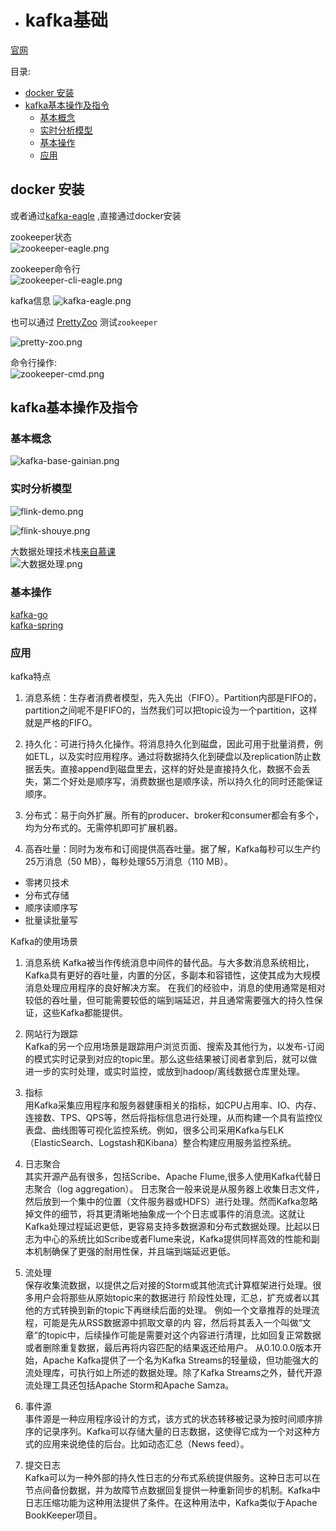 - # kafka基础
[官网](https://kafka.apache.org/)  

目录:  
- [docker 安装](#docker-安装)
- [kafka基本操作及指令](#kafka基本操作及指令)
  - [基本概念](#基本概念)
  - [实时分析模型](#实时分析模型)
  - [基本操作](#基本操作)
  - [应用](#应用)


## docker 安装  

或者通过[kafka-eagle](https://github.com/ymm135/docker_kafka_eagle) ,直接通过docker安装  

zookeeper状态  
![zookeeper-eagle.png](../../../res/zookeeper-eagle.png)    

zookeeper命令行   
![zookeeper-cli-eagle.png ](../../../res/zookeeper-cli-eagle.png)  

kafka信息
![kafka-eagle.png](../../../res/kafka-eagle.png)  

也可以通过 [PrettyZoo](https://github.com/vran-dev/PrettyZoo) 测试`zookeeper`  

![pretty-zoo.png](../../../res/pretty-zoo.png)  

命令行操作:  
![zookeeper-cmd.png](../../../res/zookeeper-cmd.png)  

## kafka基本操作及指令  
### 基本概念
![kafka-base-gainian.png](../../../res/kafka-base-gainian.png)  

### 实时分析模型

![flink-demo.png](../../../res/flink-demo.png)  

![flink-shouye.png](../../../res/flink-shouye.png)  

大数据处理技术栈[来自慕课](https://class.imooc.com/sale/bigdata)    
![大数据处理.png](../../../res/大数据处理.png)  

### 基本操作
[kafka-go](https://github.com/segmentio/kafka-go)  
[kafka-spring](https://github.com/spring-projects/spring-kafka) 

### 应用 
kafka特点  
1. 消息系统：生存者消费者模型，先入先出（FIFO）。Partition内部是FIFO的，partition之间呢不是FIFO的，当然我们可以把topic设为一个partition，这样就是严格的FIFO。  

2. 持久化：可进行持久化操作。将消息持久化到磁盘，因此可用于批量消费，例如ETL，以及实时应用程序。通过将数据持久化到硬盘以及replication防止数据丢失。直接append到磁盘里去，这样的好处是直接持久化，数据不会丢失，第二个好处是顺序写，消费数据也是顺序读，所以持久化的同时还能保证顺序。

3. 分布式：易于向外扩展。所有的producer、broker和consumer都会有多个，均为分布式的。无需停机即可扩展机器。

4. 高吞吐量：同时为发布和订阅提供高吞吐量。据了解，Kafka每秒可以生产约25万消息（50 MB），每秒处理55万消息（110 MB）。
- 零拷贝技术
- 分布式存储
- 顺序读顺序写
- 批量读批量写  

Kafka的使用场景  

1. 消息系统
   Kafka被当作传统消息中间件的替代品。与大多数消息系统相比，Kafka具有更好的吞吐量，内置的分区，多副本和容错性，这使其成为大规模消息处理应用程序的良好解决方案。
   在我们的经验中，消息的使用通常是相对较低的吞吐量，但可能需要较低的端到端延迟，并且通常需要强大的持久性保证，这些Kafka都能提供。


2. 网站行为跟踪  
   Kafka的另一个应用场景是跟踪用户浏览页面、搜索及其他行为，以发布-订阅的模式实时记录到对应的topic里。那么这些结果被订阅者拿到后，就可以做进一步的实时处理，或实时监控，或放到hadoop/离线数据仓库里处理。  


3. 指标  
   用Kafka采集应用程序和服务器健康相关的指标，如CPU占用率、IO、内存、连接数、TPS、QPS等，然后将指标信息进行处理，从而构建一个具有监控仪表盘、曲线图等可视化监控系统。例如，很多公司采用Kafka与ELK（ElasticSearch、Logstash和Kibana）整合构建应用服务监控系统。


4. 日志聚合  
   其实开源产品有很多，包括Scribe、Apache Flume,很多人使用Kafka代替日志聚合（log aggregation）。
   日志聚合一般来说是从服务器上收集日志文件，然后放到一个集中的位置（文件服务器或HDFS）进行处理。然而Kafka忽略掉文件的细节，将其更清晰地抽象成一个个日志或事件的消息流。这就让Kafka处理过程延迟更低，更容易支持多数据源和分布式数据处理。比起以日志为中心的系统比如Scribe或者Flume来说，Kafka提供同样高效的性能和副本机制确保了更强的耐用性保，并且端到端延迟更低。


5. 流处理  
   保存收集流数据，以提供之后对接的Storm或其他流式计算框架进行处理。很多用户会将那些从原始topic来的数据进行 阶段性处理，汇总，扩充或者以其他的方式转换到新的topic下再继续后面的处理。
   例如一个文章推荐的处理流程，可能是先从RSS数据源中抓取文章的内 容，然后将其丢入一个叫做“文章”的topic中，后续操作可能是需要对这个内容进行清理，比如回复正常数据或者删除重复数据，最后再将内容匹配的结果返还给用户。
   从0.10.0.0版本开始，Apache Kafka提供了一个名为Kafka Streams的轻量级，但功能强大的流处理库，可执行如上所述的数据处理。除了Kafka Streams之外，替代开源流处理工具还包括Apache Storm和Apache Samza。


6. 事件源  
   事件源是一种应用程序设计的方式，该方式的状态转移被记录为按时间顺序排序的记录序列。Kafka可以存储大量的日志数据，这使得它成为一个对这种方式的应用来说绝佳的后台。比如动态汇总（News feed）。  


7. 提交日志  
   Kafka可以为一种外部的持久性日志的分布式系统提供服务。这种日志可以在节点间备份数据，并为故障节点数据回复提供一种重新同步的机制。Kafka中日志压缩功能为这种用法提供了条件。在这种用法中，Kafka类似于Apache BookKeeper项目。







  
